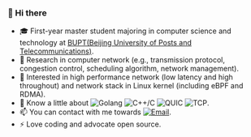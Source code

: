 ### 👋 Hi there

<!--
👋 Hi there ![](https://visitor-badge.glitch.me/badge?page_id=DrakenLibra.DrakenLibra)
**DrakenLibra/DrakenLibra** is a ✨ _special_ ✨ repository because its `README.md` (this file) appears on your GitHub profile.

Here are some ideas to get you started:

- 🔭 I’m currently working on ...
- 🌱 I’m currently learning ...
- 👯 I’m looking to collaborate on ...
- 🤔 I’m looking for help with ...
- 💬 Ask me about ...
- 📫 How to reach me: ...
- 😄 Pronouns: ...
- ⚡ Fun fact: ...

* 💻 Develop on ![MacOS](https://img.shields.io/badge/Macbook-M1-orange?logo=apple)  ![VSCode](https://img.shields.io/badge/Visual_Studio_Code-black?logo=visualstudiocode)  ![GoLand](https://img.shields.io/badge/GoLand-black?logo=goland).
-->

* 🎓 First-year master student majoring in computer science and technology at [BUPT(Beijing University of Posts and Telecommunications)](https://www.bupt.edu.cn/).  
* 🌱 Research in computer network (e.g., transmission protocol, congestion control, scheduling algorithm, network management).
* :mag_right: Interested in high performance network (low latency and high throughout) and network stack in Linux kernel (including eBPF and RDMA). 
* 🔭 Know a little about ![Golang](https://img.shields.io/badge/Golang-gray?logo=GO)  ![C++/C](https://img.shields.io/badge/C++/C-gray?logo=cplusplus)  ![QUIC](https://img.shields.io/badge/QUIC-gray?logo=countingworkspro)  ![TCP](https://img.shields.io/badge/TCP-gray?logo=countingworkspro).    
* 📫 You can contact with me towards [![Email](https://img.shields.io/badge/Email-zhhr@bupt.edu.cn-gray?logo=gmail&style=social&color=gray)](mailto:zhhr@bupt.edu.cn).  
* ⚡ Love coding and advocate open source.  
